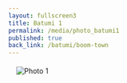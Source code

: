 ```yaml
---
layout: fullscreen3
title: Batumi 1
permalink: /media/photo_batumi1
published: true
back_link: /batumi/boom-town
---
```

<head>

<meta name="viewport" content="width=device-width, initial-scale=1.0">

</head>

<div style="margin: 20px auto;">

    <img src="http://bennettcreations.de/files/bennettcreations/photos/Georgia%20Batumi%202024/IMG09438sm.jpg" alt="Photo 1" style="max-width: 100%; height: auto;">

</div>

